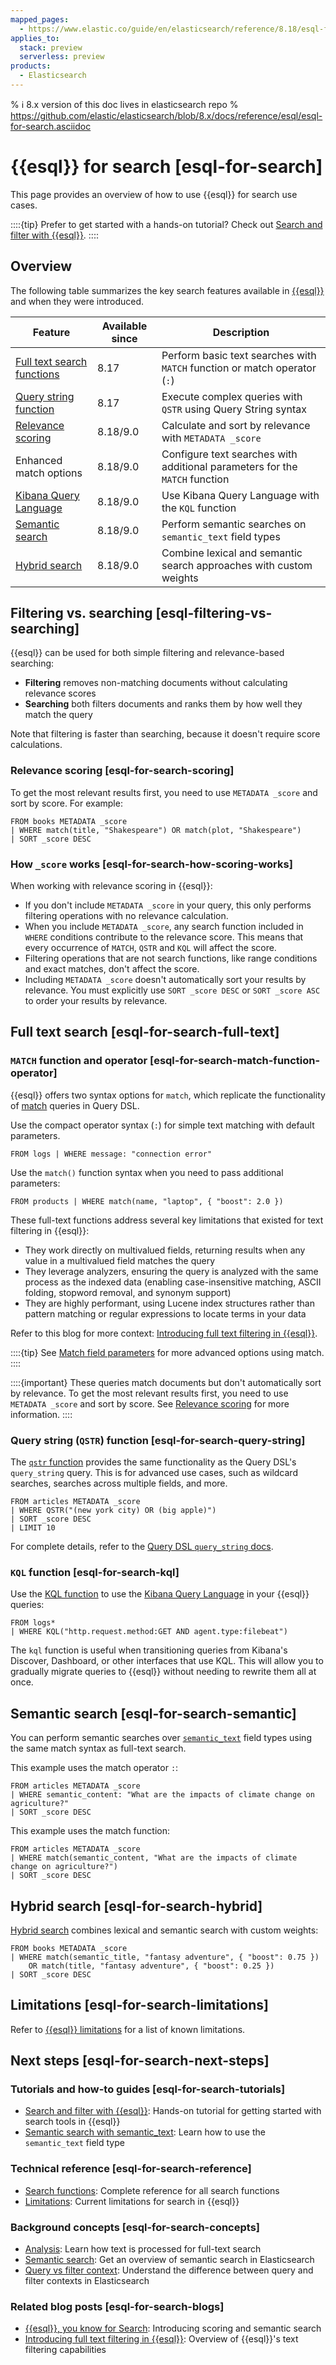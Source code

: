 ```yaml
---
mapped_pages:
  - https://www.elastic.co/guide/en/elasticsearch/reference/8.18/esql-for-search.html
applies_to:
  stack: preview
  serverless: preview
products:
  - Elasticsearch
---
```


% ℹ️ 8.x version of this doc lives in elasticsearch repo
% https://github.com/elastic/elasticsearch/blob/8.x/docs/reference/esql/esql-for-search.asciidoc

# {{esql}} for search [esql-for-search]

This page provides an overview of how to use {{esql}} for search use cases.

::::{tip}
Prefer to get started with a hands-on tutorial? Check out [Search and filter with {{esql}}](esql-search-tutorial.md).
::::


## Overview

The following table summarizes the key search features available in [{{esql}}](/explore-analyze/query-filter/languages/esql.md) and when they were introduced.

| Feature | Available since | Description |
|---------|----------------|-------------|
| [Full text search functions](elasticsearch://reference/query-languages/esql/functions-operators/search-functions.md) | 8.17 | Perform basic text searches with `MATCH` function or match operator (`:`) |
| [Query string function](#esql-for-search-query-string) | 8.17 | Execute complex queries with `QSTR` using Query String syntax |
| [Relevance scoring](#esql-for-search-scoring) | 8.18/9.0 | Calculate and sort by relevance with `METADATA _score` |
| Enhanced match options | 8.18/9.0 | Configure text searches with additional parameters for the `MATCH` function |
| [Kibana Query Language](#esql-for-search-kql) | 8.18/9.0 | Use Kibana Query Language with the `KQL` function |
| [Semantic search](#esql-for-search-semantic) | 8.18/9.0 | Perform semantic searches on `semantic_text` field types |
| [Hybrid search](#esql-for-search-hybrid) | 8.18/9.0 | Combine lexical and semantic search approaches with custom weights |

## Filtering vs. searching [esql-filtering-vs-searching]

{{esql}} can be used for both simple filtering and relevance-based searching:

* **Filtering** removes non-matching documents without calculating relevance scores
* **Searching** both filters documents and ranks them by how well they match the query

Note that filtering is faster than searching, because it doesn't require score calculations.

### Relevance scoring [esql-for-search-scoring]

To get the most relevant results first, you need to use `METADATA _score` and sort by score. For example:

```esql
FROM books METADATA _score
| WHERE match(title, "Shakespeare") OR match(plot, "Shakespeare")
| SORT _score DESC
```

### How `_score` works [esql-for-search-how-scoring-works]

When working with relevance scoring in {{esql}}:

* If you don't include `METADATA _score` in your query, this only performs filtering operations with no relevance calculation.
* When you include `METADATA _score`, any search function included in `WHERE` conditions contribute to the relevance score. This means that every occurrence of `MATCH`, `QSTR` and `KQL` will affect the score.
* Filtering operations that are not search functions, like range conditions and exact matches, don't affect the score.
* Including `METADATA _score` doesn't automatically sort your results by relevance. You must explicitly use `SORT _score DESC` or `SORT _score ASC` to order your results by relevance.

## Full text search [esql-for-search-full-text]

### `MATCH` function and operator [esql-for-search-match-function-operator]

{{esql}} offers two syntax options for `match`, which replicate the functionality of [match](elasticsearch://reference/query-languages/query-dsl/query-dsl-match-query.md) queries in Query DSL.

Use the compact operator syntax (`:`) for simple text matching with default parameters.

```esql
FROM logs | WHERE message: "connection error"
```

Use the `match()` function syntax when you need to pass additional parameters:

```esql
FROM products | WHERE match(name, "laptop", { "boost": 2.0 })
```

These full-text functions address several key limitations that existed for text filtering in {{esql}}:

* They work directly on multivalued fields, returning results when any value in a multivalued field matches the query
* They leverage analyzers, ensuring the query is analyzed with the same process as the indexed data (enabling case-insensitive matching, ASCII folding, stopword removal, and synonym support)
* They are highly performant, using Lucene index structures rather than pattern matching or regular expressions to locate terms in your data

Refer to this blog for more context: [Introducing full text filtering in {{esql}}](https://www.elastic.co/search-labs/blog/filtering-in-esql-full-text-search-match-qstr).

::::{tip}
See [Match field parameters](elasticsearch://reference/query-languages/esql/functions-operators/search-functions.md#esql-match) for more advanced options using match.
::::

::::{important}
These queries match documents but don't automatically sort by relevance. To get the most relevant results first, you need to use `METADATA _score` and sort by score. See [Relevance scoring](#esql-for-search-scoring) for more information.
::::

### Query string (`QSTR`) function [esql-for-search-query-string]

The [`qstr` function](elasticsearch://reference/query-languages/esql/functions-operators/search-functions.md#esql-qstr) provides the same functionality as the Query DSL's `query_string` query. This is for advanced use cases, such as wildcard searches, searches across multiple fields, and more.

```esql
FROM articles METADATA _score
| WHERE QSTR("(new york city) OR (big apple)")
| SORT _score DESC
| LIMIT 10
```

For complete details, refer to the [Query DSL `query_string` docs](elasticsearch://reference/query-languages/query-dsl/query-dsl-query-string-query.md).

### `KQL` function [esql-for-search-kql]

Use the [KQL function](elasticsearch://reference/query-languages/esql/functions-operators/search-functions.md#esql-kql) to use the [Kibana Query Language](/explore-analyze/query-filter/languages/kql.md) in your {{esql}} queries:

```esql
FROM logs*
| WHERE KQL("http.request.method:GET AND agent.type:filebeat")
```

The `kql` function is useful when transitioning queries from Kibana's Discover, Dashboard, or other interfaces that use KQL. This will allow you to gradually migrate queries to {{esql}} without needing to rewrite them all at once.

## Semantic search [esql-for-search-semantic]

You can perform semantic searches over [`semantic_text`](elasticsearch://reference/elasticsearch/mapping-reference/semantic-text.md) field types using the same match syntax as full-text search.

This example uses the match operator `:`:

```esql
FROM articles METADATA _score
| WHERE semantic_content: "What are the impacts of climate change on agriculture?"
| SORT _score DESC
```

This example uses the match function:

```esql
FROM articles METADATA _score
| WHERE match(semantic_content, "What are the impacts of climate change on agriculture?")
| SORT _score DESC
```

## Hybrid search [esql-for-search-hybrid]

[Hybrid search](/solutions/search/hybrid-search.md) combines lexical and semantic search with custom weights:

```esql
FROM books METADATA _score
| WHERE match(semantic_title, "fantasy adventure", { "boost": 0.75 })
    OR match(title, "fantasy adventure", { "boost": 0.25 })
| SORT _score DESC
```

## Limitations [esql-for-search-limitations]

Refer to [{{esql}} limitations](elasticsearch://reference/query-languages/esql/limitations.md#esql-limitations-full-text-search) for a list of known limitations.

## Next steps [esql-for-search-next-steps]

### Tutorials and how-to guides [esql-for-search-tutorials]

- [Search and filter with {{esql}}](esql-search-tutorial.md): Hands-on tutorial for getting started with search tools in {{esql}}
- [Semantic search with semantic_text](semantic-search/semantic-search-semantic-text.md): Learn how to use the `semantic_text` field type

### Technical reference [esql-for-search-reference]

- [Search functions](elasticsearch://reference/query-languages/esql/functions-operators/search-functions.md): Complete reference for all search functions
- [Limitations](elasticsearch://reference/query-languages/esql/limitations.md#esql-limitations-full-text-search): Current limitations for search in {{esql}}

### Background concepts [esql-for-search-concepts]

- [Analysis](/manage-data/data-store/text-analysis.md): Learn how text is processed for full-text search
- [Semantic search](semantic-search.md): Get an overview of semantic search in Elasticsearch
- [Query vs filter context](elasticsearch://reference/query-languages/query-dsl/query-filter-context.md): Understand the difference between query and filter contexts in Elasticsearch

### Related blog posts [esql-for-search-blogs]

- [{{esql}}, you know for Search](https://www.elastic.co/search-labs/blog/esql-introducing-scoring-semantic-search): Introducing scoring and semantic search
- [Introducing full text filtering in {{esql}}](https://www.elastic.co/search-labs/blog/filtering-in-esql-full-text-search-match-qstr): Overview of {{esql}}'s text filtering capabilities
